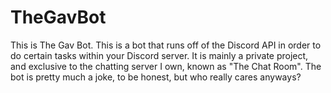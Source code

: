 # TheGavBot
This is The Gav Bot. This is a bot that runs off of the Discord API in order to do certain tasks within your Discord server. It is mainly a private project, and exclusive to the chatting server I own, known as "The Chat Room". The bot is pretty much a joke, to be honest, but who really cares anyways?
